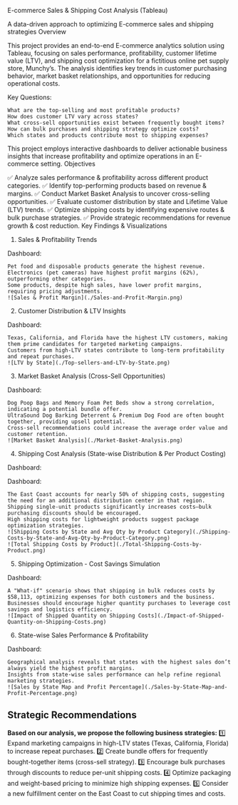 E-commerce Sales & Shipping Cost Analysis (Tableau)

A data-driven approach to optimizing E-commerce sales and shipping strategies 
Overview

This project provides an end-to-end E-commerce analytics solution using Tableau, focusing on sales performance, profitability, customer lifetime value (LTV), and shipping cost optimization for a fictitious online pet supply store, Munchy’s. The analysis identifies key trends in customer purchasing behavior, market basket relationships, and opportunities for reducing operational costs.

Key Questions:

    What are the top-selling and most profitable products?
    How does customer LTV vary across states?
    What cross-sell opportunities exist between frequently bought items?
    How can bulk purchases and shipping strategy optimize costs?
    Which states and products contribute most to shipping expenses?

This project employs interactive dashboards to deliver actionable business insights that increase profitability and optimize operations in an E-commerce setting.
Objectives

✅ Analyze sales performance & profitability across different product categories.
✅ Identify top-performing products based on revenue & margins.
✅ Conduct Market Basket Analysis to uncover cross-selling opportunities.
✅ Evaluate customer distribution by state and Lifetime Value (LTV) trends.
✅ Optimize shipping costs by identifying expensive routes & bulk purchase strategies.
✅ Provide strategic recommendations for revenue growth & cost reduction.
Key Findings & Visualizations
1. Sales & Profitability Trends

Dashboard:

    Pet food and disposable products generate the highest revenue.
    Electronics (pet cameras) have highest profit margins (62%), outperforming other categories.
    Some products, despite high sales, have lower profit margins, requiring pricing adjustments.
    ![Sales & Profit Margin](./Sales-and-Profit-Margin.png)

2. Customer Distribution & LTV Insights

Dashboard:

    Texas, California, and Florida have the highest LTV customers, making them prime candidates for targeted marketing campaigns.
    Customers from high-LTV states contribute to long-term profitability and repeat purchases.
    ![LTV by State](./Top-sellers-and-LTV-by-State.png)

3. Market Basket Analysis (Cross-Sell Opportunities)

Dashboard:

    Dog Poop Bags and Memory Foam Pet Beds show a strong correlation, indicating a potential bundle offer.
    UltraSound Dog Barking Deterrent & Premium Dog Food are often bought together, providing upsell potential.
    Cross-sell recommendations could increase the average order value and customer retention.
    ![Market Basket Analysis](./Market-Basket-Analysis.png)

4. Shipping Cost Analysis (State-wise Distribution & Per Product Costing)

Dashboard:

Dashboard:

    The East Coast accounts for nearly 50% of shipping costs, suggesting the need for an additional distribution center in that region.
    Shipping single-unit products significantly increases costs—bulk purchasing discounts should be encouraged.
    High shipping costs for lightweight products suggest package optimization strategies.
    ![Shipping Costs by State and Avg Qty by Product Category](./Shipping-Costs-by-State-and-Avg-Qty-by-Product-Category.png)
    ![Total Shipping Costs by Product](./Total-Shipping-Costs-by-Product.png)

5. Shipping Optimization - Cost Savings Simulation

Dashboard:

    A "What-if" scenario shows that shipping in bulk reduces costs by $58,113, optimizing expenses for both customers and the business.
    Businesses should encourage higher quantity purchases to leverage cost savings and logistics efficiency.
    ![Impact of Shipped Quantity on Shipping Costs](./Impact-of-Shipped-Quantity-on-Shipping-Costs.png)

6. State-wise Sales Performance & Profitability

Dashboard:

    Geographical analysis reveals that states with the highest sales don’t always yield the highest profit margins.
    Insights from state-wise sales performance can help refine regional marketing strategies.
    ![Sales by State Map and Profit Percentage](./Sales-by-State-Map-and-Profit-Percentage.png)

## **Strategic Recommendations**

**Based on our analysis, we propose the following business strategies:**
1️⃣ Expand marketing campaigns in high-LTV states (Texas, California, Florida) to increase repeat purchases.
2️⃣ Create bundle offers for frequently bought-together items (cross-sell strategy).
3️⃣ Encourage bulk purchases through discounts to reduce per-unit shipping costs.
4️⃣ Optimize packaging and weight-based pricing to minimize high shipping expenses.
5️⃣ Consider a new fulfillment center on the East Coast to cut shipping times and costs.
